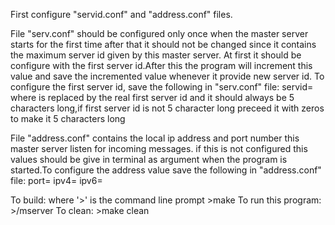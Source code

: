 
First configure "servid.conf" and "address.conf" files.

File "serv.conf" should be configured only once when the master server starts for the first time after that it should not be changed since it contains the maximum server id given by this master server. At first it should be configure with the first server id.After this the program will increment this value and save the incremented value whenever it provide new server id.
To configure the first server id, save the following in "serv.conf" file:
servid=<firstservid>  
where <firstservid> is replaced by the real first server id and it should always be 5 characters long,if first server id is not 5 character long preceed it with zeros to make it 5 characters long


File "address.conf" contains the local ip address and port number this master server listen for incoming messages. if this is not configured this values should be give in terminal as argument when the program is started.To configure the address value save the following in "address.conf" file:
port=<portnumber>
ipv4=<ipv4address>
ipv6=<ipv6address>


To build: where '>' is the command line prompt
	>make
To run this program:
	>/mserver
To clean:
	>make clean
